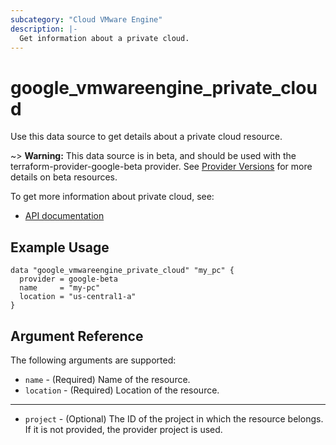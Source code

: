 ```yaml
---
subcategory: "Cloud VMware Engine"
description: |-
  Get information about a private cloud.
---
```


# google\_vmwareengine\_private_cloud

Use this data source to get details about a private cloud resource.

~> **Warning:** This data source is in beta, and should be used with the terraform-provider-google-beta provider.
See [Provider Versions](https://terraform.io/docs/providers/google/guides/provider_versions.html) for more details on beta resources.

To get more information about private cloud, see:
* [API documentation](https://cloud.google.com/vmware-engine/docs/reference/rest/v1/projects.locations.privateClouds)

## Example Usage

```hcl
data "google_vmwareengine_private_cloud" "my_pc" {
  provider = google-beta
  name     = "my-pc"
  location = "us-central1-a"
}
```

## Argument Reference

The following arguments are supported:

* `name` - (Required) Name of the resource.
* `location` - (Required) Location of the resource.

- - -

* `project` - (Optional) The ID of the project in which the resource belongs. If it
    is not provided, the provider project is used.